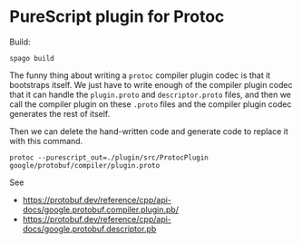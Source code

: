 
# PureScript plugin for Protoc

Build:

```
spago build
```

The funny thing about writing a `protoc` compiler plugin codec is that it
bootstraps itself. We just have to write enough of the compiler plugin codec
that it can handle the `plugin.proto` and `descriptor.proto` files, and
then we call the compiler plugin on these `.proto` files and the compiler
plugin codec generates the rest of itself.

Then we can delete the hand-written code and generate code to replace it
with this command.

```shell
protoc --purescript_out=./plugin/src/ProtocPlugin google/protobuf/compiler/plugin.proto
```

See
* https://protobuf.dev/reference/cpp/api-docs/google.protobuf.compiler.plugin.pb/
* https://protobuf.dev/reference/cpp/api-docs/google.protobuf.descriptor.pb